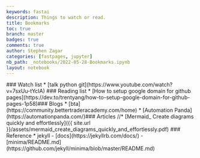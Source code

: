 ```yaml
---
keywords: fastai
description: Things to watch or read.
title: Bookmarks
toc: true
branch: master
badges: true
comments: true
author: Stephen Zagar
categories: [fastpages, jupyter]
nb_path: _notebooks/2022-05-28-Bookmarks.ipynb
layout: notebook
---
```


<!--
#################################################
### THIS FILE WAS AUTOGENERATED! DO NOT EDIT! ###
#################################################
# file to edit: _notebooks/2022-05-28-Bookmarks.ipynb
-->

<div class="container" id="notebook-container">
        ### Watch list
* [talk python git](https://www.youtube.com/watch?v=7sxUu-tYcIA)
### Reading list
* [How to setup google domain for github pages](https://dev.to/trentyang/how-to-setup-google-domain-for-github-pages-1p58)### Blogs
* [bta](https://community.bettertraderacademy.com/home)
* [Automation Panda](https://automationpanda.com/)### Articles
//* [Mermaid_ Create diagrams quickly and effortlessly]({{ site.url }}/assets/mermaid_create_diagrams_quickly_and_effortlessly.pdf)
### Reference
* jekyll
  - [docs](https://jekyllrb.com/docs/)
  - [minima/README.md](https://github.com/jekyll/minima/blob/master/README.md)
</div>
 

